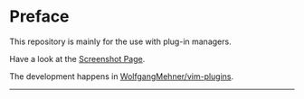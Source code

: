 Preface
================================================================================

This repository is mainly for the use with plug-in managers.

Have a look at the [Screenshot Page](https://wolfgangmehner.github.io/vim-plugins/gitsupport.html).

The development happens in [WolfgangMehner/vim-plugins](https://github.com/WolfgangMehner/vim-plugins).


--------------------------------------------------------------------------------

